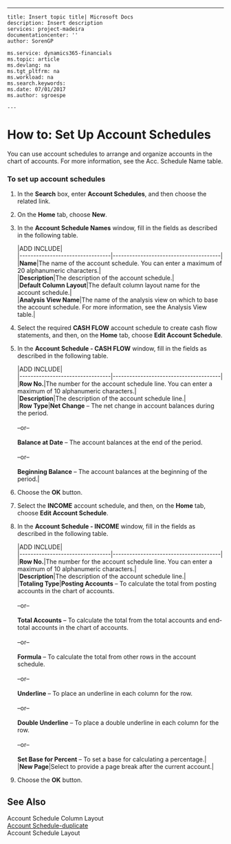 ---
    title: Insert topic title| Microsoft Docs
    description: Insert description
    services: project-madeira
    documentationcenter: ''
    author: SorenGP

    ms.service: dynamics365-financials
    ms.topic: article
    ms.devlang: na
    ms.tgt_pltfrm: na
    ms.workload: na
    ms.search.keywords:
    ms.date: 07/01/2017
    ms.author: sgroespe

    ---
# How to: Set Up Account Schedules
You can use account schedules to arrange and organize accounts in the chart of accounts. For more information, see the Acc. Schedule Name table.  
  
### To set up account schedules  
  
1.  In the **Search** box, enter **Account Schedules**, and then choose the related link.  
  
2.  On the **Home** tab, choose **New**.  
  
3.  In the **Account Schedule Names** window, fill in the fields as described in the following table.  
  
    |ADD INCLUDE<!--[!INCLUDE[bp_tablefield](../../includes/bp_tabledescription_md.md)]-->|  
    |---------------------------------|---------------------------------------|  
    |**Name**|The name of the account schedule. You can enter a maximum of 20 alphanumeric characters.|  
    |**Description**|The description of the account schedule.|  
    |**Default Column Layout**|The default column layout name for the account schedule.|  
    |**Analysis View Name**|The name of the analysis view on which to base the account schedule. For more information, see the Analysis View table.|  
  
4.  Select the required **CASH FLOW** account schedule to create cash flow statements, and then, on the **Home** tab, choose **Edit Account Schedule**.  
  
5.  In the **Account Schedule - CASH FLOW** window, fill in the fields as described in the following table.  
  
    |ADD INCLUDE<!--[!INCLUDE[bp_tablefield](../../includes/bp_tabledescription_md.md)]-->|  
    |---------------------------------|---------------------------------------|  
    |**Row No.**|The number for the account schedule line. You can enter a maximum of 10 alphanumeric characters.|  
    |**Description**|The description of the account schedule line.|  
    |**Row Type**|**Net Change** – The net change in account balances during the period.<br /><br /> –or–<br /><br /> **Balance at Date** – The account balances at the end of the period.<br /><br /> –or–<br /><br /> **Beginning Balance** – The account balances at the beginning of the period.|  
  
6.  Choose the **OK** button.  
  
7.  Select the **INCOME** account schedule, and then, on the **Home** tab, choose **Edit Account Schedule**.  
  
8.  In the **Account Schedule - INCOME** window, fill in the fields as described in the following table.  
  
    |ADD INCLUDE<!--[!INCLUDE[bp_tablefield](../../includes/bp_tabledescription_md.md)]-->|  
    |---------------------------------|---------------------------------------|  
    |**Row No.**|The number for the account schedule line. You can enter a maximum of 10 alphanumeric characters.|  
    |**Description**|The description of the account schedule line.|  
    |**Totaling Type**|**Posting Accounts** – To calculate the total from posting accounts in the chart of accounts.<br /><br /> –or–<br /><br /> **Total Accounts** – To calculate the total from the total accounts and end-total accounts in the chart of accounts.<br /><br /> –or–<br /><br /> **Formula** – To calculate the total from other rows in the account schedule.<br /><br /> –or–<br /><br /> **Underline** – To place an underline in each column for the row.<br /><br /> –or–<br /><br /> **Double Underline** – To place a double underline in each column for the row.<br /><br /> –or–<br /><br /> **Set Base for Percent** – To set a base for calculating a percentage.|  
    |**New Page**|Select to provide a page break after the current account.|  
  
9. Choose the **OK** button.  
  
## See Also  
 Account Schedule Column Layout   
 [Account Schedule-duplicate](../\($%20R_25%20Account%20Schedule%20$\)-duplicate.md)   
 Account Schedule Layout